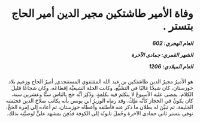 <h1 dir="rtl">وفاة الأمير طاشتكين مجير الدين أمير الحاج بتستر .</h1>

<h5 dir="rtl">العام الهجري:  602

الشهر القمري: جمادى الآخرة

العام الميلادي: 1206</h5>

<p dir="rtl">هو الأميرُ مجيرُ الدين طاشتكين بن عبد الله المقتفوي المستنجدي, أميرُ الحاج وزعيم بلاد خوزستان، كان شيخًا غاليًا في التشَيُّع، وكانت الحلة الشيعيَّة إقطاعَه، وكان شجاعًا قليلَ الكلام، يمضي عليه الأسبوعُ لا يتكلم فيه بكلمةٍ، وذُكِرَ أنَّه حج بالناس ستًّا وعشرين سنة، كان يكونُ في الحجاز كأنَّه مَلِكٌ، وقد رماه الوزيرُ ابن يونس بأنه يكاتب صلاحَ الدين فحبَسَه الخليفة، ثم تبيَّنَ له بطلان ما ذكر عنه فأطلقه وأعطاه خوزستان، ثم أعاده إلى إمرة الحَجِّ،‏ توفي بتستر ثاني جمادى الآخرة وحُملَ تابوتُه إلى الكوفة فدُفِنَ بمشهد عليٍّ لوصيَّتِه بذلك.</p></br>
